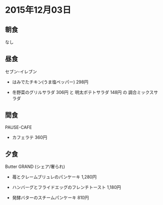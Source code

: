 # 2015年12月03日

## 朝食

なし

## 昼食

セブン-イレブン

* はみでたチキン(うま塩ペッパー) 298円

* 冬野菜のグリルサラダ 306円 と 明太ポテトサラダ 148円 の 調合ミックスサラダ

## 間食

PAUSE-CAFE

* カフェラテ 360円

## 夕食

Butter GRAND (シェア/奢られ)

* 苺とクレームブリュレのパンケーキ 1,280円

* ハンバーグとフライドエッグのフレンチトースト 1,180円

* 発酵バターのスチームパンケーキ 810円